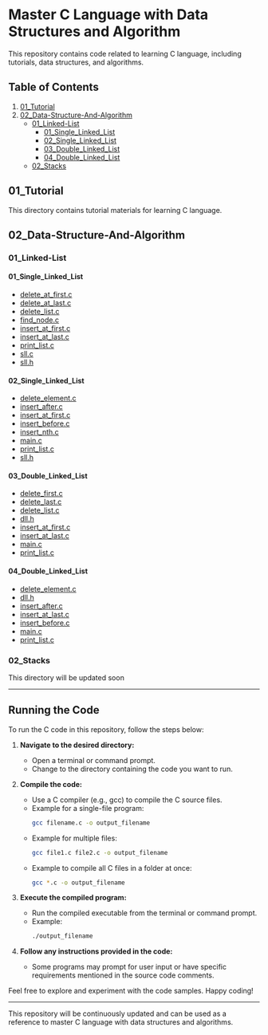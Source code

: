 # Master C Language with Data Structures and Algorithm

This repository contains code related to learning C language, including tutorials, data structures, and algorithms.

## Table of Contents

1. [01_Tutorial](#01_tutorial)
2. [02_Data-Structure-And-Algorithm](#02_data-structure-and-algorithm)
    - [01_Linked-List](#01_linked-list)
        - [01_Single_Linked_List](#01_single_linked_list)
        - [02_Single_Linked_List](#02_single_linked_list)
        - [03_Double_Linked_List](#03_double_linked_list)
        - [04_Double_Linked_List](#04_double_linked_list)
    - [02_Stacks](#02_stacks)

## 01_Tutorial

This directory contains tutorial materials for learning C language.

## 02_Data-Structure-And-Algorithm

### 01_Linked-List

#### 01_Single_Linked_List

- [delete_at_first.c](02_Data-Structure-And-Algorithm/01_Linked-List/01_Single_Linked_List/delete_at_first.c)
- [delete_at_last.c](02_Data-Structure-And-Algorithm/01_Linked-List/01_Single_Linked_List/delete_at_last.c)
- [delete_list.c](02_Data-Structure-And-Algorithm/01_Linked-List/01_Single_Linked_List/delete_list.c)
- [find_node.c](02_Data-Structure-And-Algorithm/01_Linked-List/01_Single_Linked_List/find_node.c)
- [insert_at_first.c](02_Data-Structure-And-Algorithm/01_Linked-List/01_Single_Linked_List/insert_at_first.c)
- [insert_at_last.c](02_Data-Structure-And-Algorithm/01_Linked-List/01_Single_Linked_List/insert_at_last.c)
- [print_list.c](02_Data-Structure-And-Algorithm/01_Linked-List/01_Single_Linked_List/print_list.c)
- [sll.c](02_Data-Structure-And-Algorithm/01_Linked-List/01_Single_Linked_List/sll.c)
- [sll.h](02_Data-Structure-And-Algorithm/01_Linked-List/01_Single_Linked_List/sll.h)

#### 02_Single_Linked_List

- [delete_element.c](02_Data-Structure-And-Algorithm/01_Linked-List/02_Single_Linked_List/delete_element.c)
- [insert_after.c](02_Data-Structure-And-Algorithm/01_Linked-List/02_Single_Linked_List/insert_after.c)
- [insert_at_first.c](02_Data-Structure-And-Algorithm/01_Linked-List/02_Single_Linked_List/insert_at_first.c)
- [insert_before.c](02_Data-Structure-And-Algorithm/01_Linked-List/02_Single_Linked_List/insert_before.c)
- [insert_nth.c](02_Data-Structure-And-Algorithm/01_Linked-List/02_Single_Linked_List/insert_nth.c)
- [main.c](02_Data-Structure-And-Algorithm/01_Linked-List/02_Single_Linked_List/main.c)
- [print_list.c](02_Data-Structure-And-Algorithm/01_Linked-List/02_Single_Linked_List/print_list.c)
- [sll.h](02_Data-Structure-And-Algorithm/01_Linked-List/02_Single_Linked_List/sll.h)

#### 03_Double_Linked_List

- [delete_first.c](02_Data-Structure-And-Algorithm/01_Linked-List/03_Double_Linked_List/delete_first.c)
- [delete_last.c](02_Data-Structure-And-Algorithm/01_Linked-List/03_Double_Linked_List/delete_last.c)
- [delete_list.c](02_Data-Structure-And-Algorithm/01_Linked-List/03_Double_Linked_List/delete_list.c)
- [dll.h](02_Data-Structure-And-Algorithm/01_Linked-List/03_Double_Linked_List/dll.h)
- [insert_at_first.c](02_Data-Structure-And-Algorithm/01_Linked-List/03_Double_Linked_List/insert_at_first.c)
- [insert_at_last.c](02_Data-Structure-And-Algorithm/01_Linked-List/03_Double_Linked_List/insert_at_last.c)
- [main.c](02_Data-Structure-And-Algorithm/01_Linked-List/03_Double_Linked_List/main.c)
- [print_list.c](02_Data-Structure-And-Algorithm/01_Linked-List/03_Double_Linked_List/print_list.c)

#### 04_Double_Linked_List

- [delete_element.c](02_Data-Structure-And-Algorithm/01_Linked-List/04_Double_Linked_List/delete_element.c)
- [dll.h](02_Data-Structure-And-Algorithm/01_Linked-List/04_Double_Linked_List/dll.h)
- [insert_after.c](02_Data-Structure-And-Algorithm/01_Linked-List/04_Double_Linked_List/insert_after.c)
- [insert_at_last.c](02_Data-Structure-And-Algorithm/01_Linked-List/04_Double_Linked_List/insert_at_last.c)
- [insert_before.c](02_Data-Structure-And-Algorithm/01_Linked-List/04_Double_Linked_List/insert_before.c)
- [main.c](02_Data-Structure-And-Algorithm/01_Linked-List/04_Double_Linked_List/main.c)
- [print_list.c](02_Data-Structure-And-Algorithm/01_Linked-List/04_Double_Linked_List/print_list.c)

### 02_Stacks

This directory will be updated soon

---

## Running the Code

To run the C code in this repository, follow the steps below:

1. **Navigate to the desired directory:**
   - Open a terminal or command prompt.
   - Change to the directory containing the code you want to run.

2. **Compile the code:**
   - Use a C compiler (e.g., gcc) to compile the C source files.
   - Example for a single-file program:
     ```bash
     gcc filename.c -o output_filename
     ```
   - Example for multiple files:
     ```bash
     gcc file1.c file2.c -o output_filename
     ```
   - Example to compile all C files in a folder at once:
     ```bash
     gcc *.c -o output_filename
     ```

3. **Execute the compiled program:**
   - Run the compiled executable from the terminal or command prompt.
   - Example:
     ```bash
     ./output_filename
     ```

4. **Follow any instructions provided in the code:**
   - Some programs may prompt for user input or have specific requirements mentioned in the source code comments.

Feel free to explore and experiment with the code samples. Happy coding!

---

This repository will be continuously updated and can be used as a reference to master C language with data structures and algorithms.
